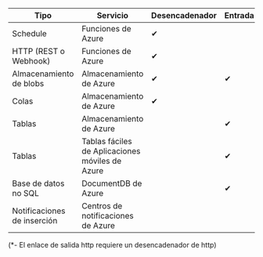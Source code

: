 Tipo | Servicio | Desencadenador | Entrada | Salida 
-----|---------|---------|-------|--------
Schedule | Funciones de Azure | &#10004; | | 
HTTP (REST o Webhook) | Funciones de Azure | &#10004; | | &#10004;*
Almacenamiento de blobs | Almacenamiento de Azure | &#10004; | &#10004; | &#10004; 
Colas | Almacenamiento de Azure | &#10004; | | &#10004;
Tablas | Almacenamiento de Azure | | &#10004; | &#10004;
Tablas | Tablas fáciles de Aplicaciones móviles de Azure | | &#10004; | &#10004;
Base de datos no SQL | DocumentDB de Azure | | &#10004; | &#10004;
Notificaciones de inserción | Centros de notificaciones de Azure | | | &#10004;

(\*- El enlace de salida http requiere un desencadenador de http)

<!---HONumber=AcomDC_0406_2016-->